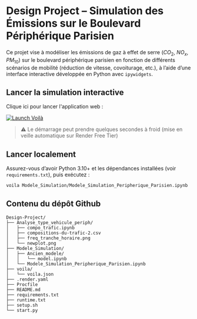 # Design Project – Simulation des Émissions sur le Boulevard Périphérique Parisien

Ce projet vise à modéliser les émissions de gaz à effet de serre ($CO_2$, $NO_x$, $PM_{10}$) sur le boulevard périphérique parisien en fonction de différents scénarios de mobilité (réduction de vitesse, covoiturage, etc.), à l’aide d’une interface interactive développée en Python avec `ipywidgets`.

## Lancer la simulation interactive

Clique ici pour lancer l'application web :

[![Launch Voilà](https://img.shields.io/badge/Launch%20App-Render-orange?logo=voila)](https://design-project-erl7.onrender.com)

> ⚠️ Le démarrage peut prendre quelques secondes à froid (mise en veille automatique sur Render Free Tier)

## Lancer localement

Assurez-vous d’avoir Python 3.10+ et les dépendances installées (voir `requirements.txt`), puis exécutez :

```bash
voila Modele_Simulation/Modele_Simulation_Peripherique_Parisien.ipynb
```

## Contenu du dépôt Github

```
Design-Project/
├── Analyse_type_vehicule_periph/
│   ├── compo_trafic.ipynb
│   ├── compositions-du-trafic-2.csv
│   ├── freq_tranche_horaire.png
│   └── newplot.png
├── Modele_Simulation/
│   ├── Ancien_modele/
│   │   └── model.ipynb
│   └── Modele_Simulation_Peripherique_Parisien.ipynb
├── voila/
│   └── voila.json
├── .render.yaml
├── Procfile
├── README.md
├── requirements.txt
├── runtime.txt
├── setup.sh
└── start.py
```